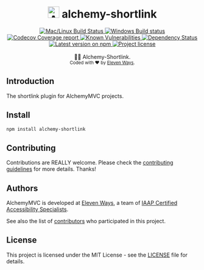 <h1 align="center">
  <img src="https://protoblast.develry.be/media/static/alchemy-small.png" width=30 alt="Alchemy logo"/>
  <b>alchemy-shortlink</b>
</h1>
<div align="center">
  <!-- CI - TravisCI -->
  <a href="https://travis-ci.org/11ways/alchemy-shortlink">
    <img src="https://img.shields.io/travis/11ways/alchemy-shortlink/master.svg?label=Mac%20OSX%20%26%20Linux" alt="Mac/Linux Build Status" />
  </a>

  <!-- CI - AppVeyor -->
  <a href="https://ci.appveyor.com/project/11ways/alchemy-shortlink">
    <img src="https://img.shields.io/appveyor/ci/11ways/alchemy-shortlink/master.svg?label=Windows" alt="Windows Build status" />
  </a>

  <!-- Coverage - Codecov -->
  <a href="https://codecov.io/gh/11ways/alchemy-shortlink">
    <img src="https://img.shields.io/codecov/c/github/11ways/alchemy-shortlink/master.svg" alt="Codecov Coverage report" />
  </a>

  <!-- DM - Snyk -->
  <a href="https://snyk.io/test/github/11ways/alchemy-shortlink?targetFile=package.json">
    <img src="https://snyk.io/test/github/11ways/alchemy-shortlink/badge.svg?targetFile=package.json" alt="Known Vulnerabilities" />
  </a>

  <!-- DM - David -->
  <a href="https://david-dm.org/11ways/alchemy-shortlink">
    <img src="https://david-dm.org/11ways/alchemy-shortlink/status.svg" alt="Dependency Status" />
  </a>
</div>

<div align="center">
  <!-- Version - npm -->
  <a href="https://www.npmjs.com/package/alchemy-shortlink">
    <img src="https://img.shields.io/npm/v/alchemy-shortlink.svg" alt="Latest version on npm" />
  </a>

  <!-- License - MIT -->
  <a href="https://github.com/11ways/alchemy-shortlink#license">
    <img src="https://img.shields.io/github/license/11ways/alchemy-shortlink.svg" alt="Project license" />
  </a>
</div>
<br>
<div align="center">
  👷🏼 Alchemy-Shortlink.
</div>
<div align="center">
  <sub>
    Coded with ❤️ by <a href="#authors">Eleven Ways</a>.
  </sub>
</div>


## Introduction

The shortlink plugin for AlchemyMVC projects.

## Install

```bash
npm install alchemy-shortlink
```

## Contributing
Contributions are REALLY welcome.
Please check the [contributing guidelines](.github/contributing.md) for more details. Thanks!

## Authors

AlchemyMVC is developed at [Eleven Ways](https://www.elevenways.be/), a team of [IAAP Certified Accessibility Specialists](https://www.accessibilityassociation.org/).

See also the list of [contributors](https://github.com/11ways/alchemy-shortlink/contributors) who participated in this project.

## License
This project is licensed under the MIT License - see the [LICENSE](https://github.com/11ways/alchemy-shortlink/LICENSE) file for details.
